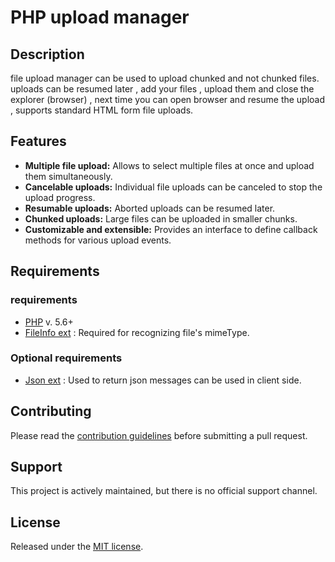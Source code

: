 # PHP upload manager

## Description
file upload manager can be used to upload chunked and not chunked files.
uploads can be resumed later , add your files , upload them and close
the explorer (browser) , next time you can open browser and resume
the upload , supports standard HTML form file uploads.

## Features
* **Multiple file upload:**
  Allows to select multiple files at once and upload them simultaneously.
* **Cancelable uploads:**
  Individual file uploads can be canceled to stop the upload progress.
* **Resumable uploads:**
  Aborted uploads can be resumed later.
* **Chunked uploads:**
  Large files can be uploaded in smaller chunks.
* **Customizable and extensible:**
  Provides an interface to define callback methods for various upload events.

## Requirements

### requirements
* [PHP](https://php.net/) v. 5.6+
* [FileInfo ext](https://pecl.php.net/package/Fileinfo/) : Required for recognizing file's mimeType.

### Optional requirements
* [Json ext](https://pecl.php.net/package/json) : Used to return json messages can be used in client side.

## Contributing
Please read the [contribution guidelines](https://github.com/khanzadimahdi/UploadManager/blob/master/CONTRIBUTING.md) before submitting a pull request.

## Support
This project is actively maintained, but there is no official support channel.

## License
Released under the [MIT license](https://opensource.org/licenses/MIT).

